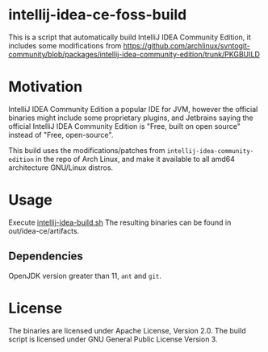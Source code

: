 # intellij-idea-ce-foss-build

This is a script that automatically build IntelliJ IDEA Community Edition, it includes some modifications from https://github.com/archlinux/svntogit-community/blob/packages/intellij-idea-community-edition/trunk/PKGBUILD

# Motivation

IntelliJ IDEA Community Edition a popular IDE for JVM, however the official binaries might include some proprietary plugins, and Jetbrains saying the official IntelliJ IDEA Community Edition is "Free, built on open source" instead of "Free, open-source".

This build uses the modifications/patches from ```intellij-idea-community-edition``` in the repo of Arch Linux, and make it available to all amd64 architecture GNU/Linux distros.

# Usage

Execute [intellij-idea-build.sh](intellij-idea-build.sh)
The resulting binaries can be found in out/idea-ce/artifacts.

## Dependencies
OpenJDK version greater than 11,  ```ant``` and ```git```.

# License

The binaries are licensed under Apache License, Version 2.0.
The build script is licensed under GNU General Public License Version 3.
